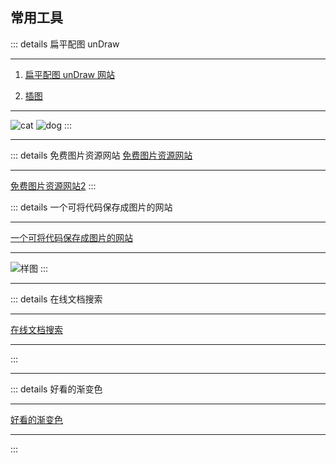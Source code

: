 ## 常用工具

::: details 扁平配图 unDraw

-------------

1. [扁平配图 unDraw 网站](https://undraw.co/illustrations)

2. [插图](https://link.juejin.cn/?target=https%3A%2F%2Fwww.manypixels.co%2Fgallery)

-------------

![cat](/assets/utils/cat.png)
![dog](/assets/utils/dog.png)
:::

------------------


<end-time time="新增时间: 2022-11-21 10:35" />


::: details 免费图片资源网站
[免费图片资源网站](https://unsplash.com/)

------------------

[免费图片资源网站2](https://yandex.eu/)
:::

::: details 一个可将代码保存成图片的网站

----------------

[一个可将代码保存成图片的网站](https://carbon.now.sh/)

----------------

![样图](/assets/utils/carbon.png)
:::


------------------

::: details 在线文档搜索

---------------


[在线文档搜索](https://devdocs.io/dom/canvas_api)

---------------

:::


------------------

::: details 好看的渐变色

------------------

[好看的渐变色](http://color.oulu.me/index.html)


------------------

:::
